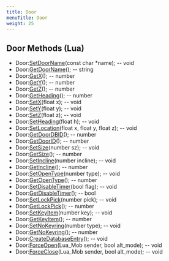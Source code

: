 ```yaml
---
title: Door
menuTitle: Door
weight: 25
---
```


## Door Methods (Lua)
- Door:[SetDoorName](setdoorname)(const char *name); -- void
- Door:[GetDoorName](getdoorname)(); -- string
- Door:[GetX](getx)(); -- number
- Door:[GetY](gety)(); -- number
- Door:[GetZ](getz)(); -- number
- Door:[GetHeading](getheading)(); -- number
- Door:[SetX](setx)(float x); -- void
- Door:[SetY](sety)(float y); -- void
- Door:[SetZ](setz)(float z); -- void
- Door:[SetHeading](setheading)(float h); -- void
- Door:[SetLocation](setlocation)(float x, float y, float z); -- void
- Door:[GetDoorDBID](getdoordbid)(); -- number
- Door:[GetDoorID](getdoorid)(); -- number
- Door:[SetSize](setsize)(number sz); -- void
- Door:[GetSize](getsize)(); -- number
- Door:[SetIncline](setincline)(number incline); -- void
- Door:[GetIncline](getincline)(); -- number
- Door:[SetOpenType](setopentype)(number type); -- void
- Door:[GetOpenType](getopentype)(); -- number
- Door:[SetDisableTimer](setdisabletimer)(bool flag); -- void
- Door:[GetDisableTimer](getdisabletimer)(); -- bool
- Door:[SetLockPick](setlockpick)(number pick); -- void
- Door:[GetLockPick](getlockpick)(); -- number
- Door:[SetKeyItem](setkeyitem)(number key); -- void
- Door:[GetKeyItem](getkeyitem)(); -- number
- Door:[SetNoKeyring](setnokeyring)(number type); -- void
- Door:[GetNoKeyring](getnokeyring)(); -- number
- Door:[CreateDatabaseEntry](createdatabaseentry)(); -- void
- Door:[ForceOpen](forceopen)(Lua_Mob sender, bool alt_mode); -- void
- Door:[ForceClose](forceclose)(Lua_Mob sender, bool alt_mode); -- void
